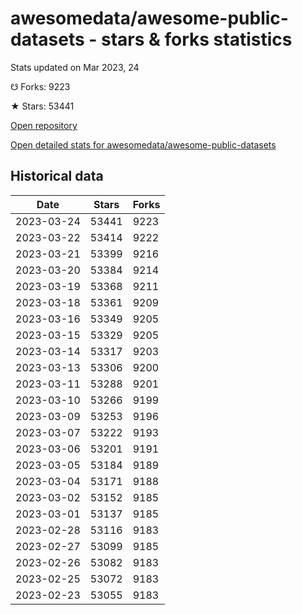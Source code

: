 # awesomedata/awesome-public-datasets - stars & forks statistics

Stats updated on Mar 2023, 24

☋ Forks: 9223

★ Stars: 53441

[Open repository](https://github.com/awesomedata/awesome-public-datasets)

[Open detailed stats for awesomedata/awesome-public-datasets](https://reviewgithub.com/rep/awesomedata/awesome-public-datasets)

## Historical data
| Date | Stars | Forks |
|------|-------|-------|
| 2023-03-24 | 53441 | 9223 | 
| 2023-03-22 | 53414 | 9222 | 
| 2023-03-21 | 53399 | 9216 | 
| 2023-03-20 | 53384 | 9214 | 
| 2023-03-19 | 53368 | 9211 | 
| 2023-03-18 | 53361 | 9209 | 
| 2023-03-16 | 53349 | 9205 | 
| 2023-03-15 | 53329 | 9205 | 
| 2023-03-14 | 53317 | 9203 | 
| 2023-03-13 | 53306 | 9200 | 
| 2023-03-11 | 53288 | 9201 | 
| 2023-03-10 | 53266 | 9199 | 
| 2023-03-09 | 53253 | 9196 | 
| 2023-03-07 | 53222 | 9193 | 
| 2023-03-06 | 53201 | 9191 | 
| 2023-03-05 | 53184 | 9189 | 
| 2023-03-04 | 53171 | 9188 | 
| 2023-03-02 | 53152 | 9185 | 
| 2023-03-01 | 53137 | 9185 | 
| 2023-02-28 | 53116 | 9183 | 
| 2023-02-27 | 53099 | 9185 | 
| 2023-02-26 | 53082 | 9183 | 
| 2023-02-25 | 53072 | 9183 | 
| 2023-02-23 | 53055 | 9183 | 

